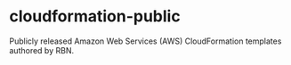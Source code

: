 cloudformation-public
=====================

Publicly released Amazon Web Services (AWS) CloudFormation templates authored by RBN.